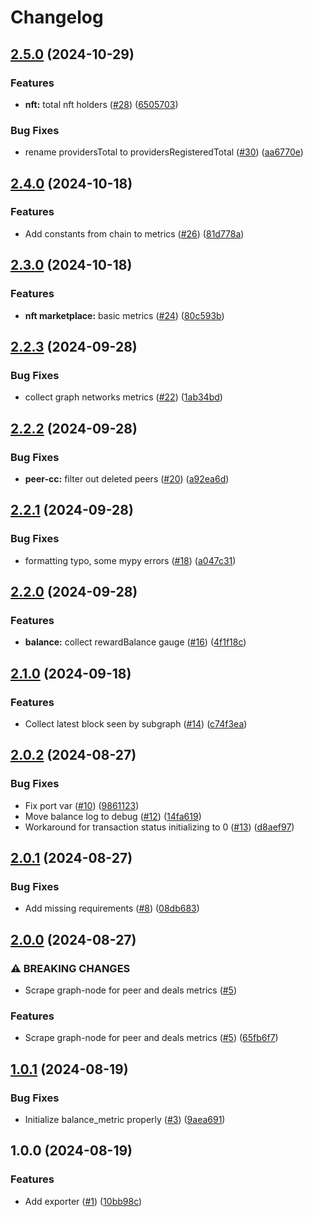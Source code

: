 # Changelog

## [2.5.0](https://github.com/fluencelabs/fluence-network-exporter/compare/v2.4.0...v2.5.0) (2024-10-29)


### Features

* **nft:** total nft holders ([#28](https://github.com/fluencelabs/fluence-network-exporter/issues/28)) ([6505703](https://github.com/fluencelabs/fluence-network-exporter/commit/65057030522902eb6e28b25a0e562741e9ea9447))


### Bug Fixes

* rename providersTotal to providersRegisteredTotal ([#30](https://github.com/fluencelabs/fluence-network-exporter/issues/30)) ([aa6770e](https://github.com/fluencelabs/fluence-network-exporter/commit/aa6770eb3f9d92ac659a6c6554fcd6848de9aa56))

## [2.4.0](https://github.com/fluencelabs/fluence-network-exporter/compare/v2.3.0...v2.4.0) (2024-10-18)


### Features

* Add constants from chain to metrics ([#26](https://github.com/fluencelabs/fluence-network-exporter/issues/26)) ([81d778a](https://github.com/fluencelabs/fluence-network-exporter/commit/81d778a03b88d1fd7d337cae3a869f0a9713251d))

## [2.3.0](https://github.com/fluencelabs/fluence-network-exporter/compare/v2.2.3...v2.3.0) (2024-10-18)


### Features

* **nft marketplace:** basic metrics ([#24](https://github.com/fluencelabs/fluence-network-exporter/issues/24)) ([80c593b](https://github.com/fluencelabs/fluence-network-exporter/commit/80c593bd90798372b1d5872c21df7f6c94f99184))

## [2.2.3](https://github.com/fluencelabs/fluence-network-exporter/compare/v2.2.2...v2.2.3) (2024-09-28)


### Bug Fixes

* collect graph networks metrics ([#22](https://github.com/fluencelabs/fluence-network-exporter/issues/22)) ([1ab34bd](https://github.com/fluencelabs/fluence-network-exporter/commit/1ab34bd9ee88247e4919a54358dbe9e930990e01))

## [2.2.2](https://github.com/fluencelabs/fluence-network-exporter/compare/v2.2.1...v2.2.2) (2024-09-28)


### Bug Fixes

* **peer-cc:** filter out deleted peers ([#20](https://github.com/fluencelabs/fluence-network-exporter/issues/20)) ([a92ea6d](https://github.com/fluencelabs/fluence-network-exporter/commit/a92ea6d0bb4b4b772d15f200880d2963a5adc87a))

## [2.2.1](https://github.com/fluencelabs/fluence-network-exporter/compare/v2.2.0...v2.2.1) (2024-09-28)


### Bug Fixes

* formatting typo, some mypy errors ([#18](https://github.com/fluencelabs/fluence-network-exporter/issues/18)) ([a047c31](https://github.com/fluencelabs/fluence-network-exporter/commit/a047c311c6ff5d2b2bcfb8c3e69a4962b5e00586))

## [2.2.0](https://github.com/fluencelabs/fluence-network-exporter/compare/v2.1.0...v2.2.0) (2024-09-28)


### Features

* **balance:** collect rewardBalance gauge ([#16](https://github.com/fluencelabs/fluence-network-exporter/issues/16)) ([4f1f18c](https://github.com/fluencelabs/fluence-network-exporter/commit/4f1f18c446e32473c55b671c028921e26bf3b70d))

## [2.1.0](https://github.com/fluencelabs/fluence-network-exporter/compare/v2.0.2...v2.1.0) (2024-09-18)


### Features

* Collect latest block seen by subgraph ([#14](https://github.com/fluencelabs/fluence-network-exporter/issues/14)) ([c74f3ea](https://github.com/fluencelabs/fluence-network-exporter/commit/c74f3ea472ea59c4319ef51e9cb3b29de5d12103))

## [2.0.2](https://github.com/fluencelabs/fluence-network-exporter/compare/v2.0.1...v2.0.2) (2024-08-27)


### Bug Fixes

* Fix port var ([#10](https://github.com/fluencelabs/fluence-network-exporter/issues/10)) ([9861123](https://github.com/fluencelabs/fluence-network-exporter/commit/9861123d984f295f6ca4aac561f22e1e739a1713))
* Move balance log to debug ([#12](https://github.com/fluencelabs/fluence-network-exporter/issues/12)) ([14fa619](https://github.com/fluencelabs/fluence-network-exporter/commit/14fa619af76d8022656dfe4c3d23bb085c256c04))
* Workaround for transaction status initializing to 0 ([#13](https://github.com/fluencelabs/fluence-network-exporter/issues/13)) ([d8aef97](https://github.com/fluencelabs/fluence-network-exporter/commit/d8aef974a83997048800fcba3c26d1fb02ebf9c2))

## [2.0.1](https://github.com/fluencelabs/fluence-network-exporter/compare/v2.0.0...v2.0.1) (2024-08-27)


### Bug Fixes

* Add missing requirements ([#8](https://github.com/fluencelabs/fluence-network-exporter/issues/8)) ([08db683](https://github.com/fluencelabs/fluence-network-exporter/commit/08db6836c754ec47cc0c34556e203575257f0a95))

## [2.0.0](https://github.com/fluencelabs/fluence-network-exporter/compare/v1.0.1...v2.0.0) (2024-08-27)


### ⚠ BREAKING CHANGES

* Scrape graph-node for peer and deals metrics ([#5](https://github.com/fluencelabs/fluence-network-exporter/issues/5))

### Features

* Scrape graph-node for peer and deals metrics ([#5](https://github.com/fluencelabs/fluence-network-exporter/issues/5)) ([65fb6f7](https://github.com/fluencelabs/fluence-network-exporter/commit/65fb6f794fbecc2cfcbcd6a0b3b5d1d70259a1bf))

## [1.0.1](https://github.com/fluencelabs/gelato-exporter/compare/v1.0.0...v1.0.1) (2024-08-19)


### Bug Fixes

* Initialize balance_metric properly ([#3](https://github.com/fluencelabs/gelato-exporter/issues/3)) ([9aea691](https://github.com/fluencelabs/gelato-exporter/commit/9aea69180f3d70a4b74546c363d4d63cff4ea3c5))

## 1.0.0 (2024-08-19)


### Features

* Add exporter ([#1](https://github.com/fluencelabs/gelato-exporter/issues/1)) ([10bb98c](https://github.com/fluencelabs/gelato-exporter/commit/10bb98c30aad1f6648475629d65fad771af6fabc))
